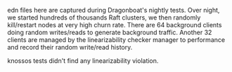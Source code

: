 edn files here are captured during Dragonboat's nightly tests. Over night, we started hundreds of thousands Raft clusters, we then randomly kill/restart nodes at very high churn rate. There are 64 background clients doing random writes/reads to generate background traffic. Another 32 clients are managed by the linearizability checker manager to performance and record their random write/read history. 

knossos tests didn't find any linearizability violation. 
